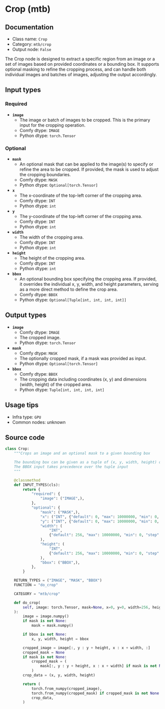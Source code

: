 # Crop (mtb)
## Documentation
- Class name: `Crop`
- Category: `mtb/crop`
- Output node: `False`

The Crop node is designed to extract a specific region from an image or a set of images based on provided coordinates or a bounding box. It supports optional masking to refine the cropping process, and can handle both individual images and batches of images, adjusting the output accordingly.
## Input types
### Required
- **`image`**
    - The image or batch of images to be cropped. This is the primary input for the cropping operation.
    - Comfy dtype: `IMAGE`
    - Python dtype: `torch.Tensor`
### Optional
- **`mask`**
    - An optional mask that can be applied to the image(s) to specify or refine the area to be cropped. If provided, the mask is used to adjust the cropping boundaries.
    - Comfy dtype: `MASK`
    - Python dtype: `Optional[torch.Tensor]`
- **`x`**
    - The x-coordinate of the top-left corner of the cropping area.
    - Comfy dtype: `INT`
    - Python dtype: `int`
- **`y`**
    - The y-coordinate of the top-left corner of the cropping area.
    - Comfy dtype: `INT`
    - Python dtype: `int`
- **`width`**
    - The width of the cropping area.
    - Comfy dtype: `INT`
    - Python dtype: `int`
- **`height`**
    - The height of the cropping area.
    - Comfy dtype: `INT`
    - Python dtype: `int`
- **`bbox`**
    - An optional bounding box specifying the cropping area. If provided, it overrides the individual x, y, width, and height parameters, serving as a more direct method to define the crop area.
    - Comfy dtype: `BBOX`
    - Python dtype: `Optional[Tuple[int, int, int, int]]`
## Output types
- **`image`**
    - Comfy dtype: `IMAGE`
    - The cropped image.
    - Python dtype: `torch.Tensor`
- **`mask`**
    - Comfy dtype: `MASK`
    - The optionally cropped mask, if a mask was provided as input.
    - Python dtype: `Optional[torch.Tensor]`
- **`bbox`**
    - Comfy dtype: `BBOX`
    - The cropping data including coordinates (x, y) and dimensions (width, height) of the cropped area.
    - Python dtype: `Tuple[int, int, int, int]`
## Usage tips
- Infra type: `GPU`
- Common nodes: unknown


## Source code
```python
class Crop:
    """Crops an image and an optional mask to a given bounding box

    The bounding box can be given as a tuple of (x, y, width, height) or as a BBOX type
    The BBOX input takes precedence over the tuple input
    """

    @classmethod
    def INPUT_TYPES(cls):
        return {
            "required": {
                "image": ("IMAGE",),
            },
            "optional": {
                "mask": ("MASK",),
                "x": ("INT", {"default": 0, "max": 10000000, "min": 0, "step": 1}),
                "y": ("INT", {"default": 0, "max": 10000000, "min": 0, "step": 1}),
                "width": (
                    "INT",
                    {"default": 256, "max": 10000000, "min": 0, "step": 1},
                ),
                "height": (
                    "INT",
                    {"default": 256, "max": 10000000, "min": 0, "step": 1},
                ),
                "bbox": ("BBOX",),
            },
        }

    RETURN_TYPES = ("IMAGE", "MASK", "BBOX")
    FUNCTION = "do_crop"

    CATEGORY = "mtb/crop"

    def do_crop(
        self, image: torch.Tensor, mask=None, x=0, y=0, width=256, height=256, bbox=None
    ):
        image = image.numpy()
        if mask is not None:
            mask = mask.numpy()

        if bbox is not None:
            x, y, width, height = bbox

        cropped_image = image[:, y : y + height, x : x + width, :]
        cropped_mask = None
        if mask is not None:
            cropped_mask = (
                mask[:, y : y + height, x : x + width] if mask is not None else None
            )
        crop_data = (x, y, width, height)

        return (
            torch.from_numpy(cropped_image),
            torch.from_numpy(cropped_mask) if cropped_mask is not None else None,
            crop_data,
        )

```
